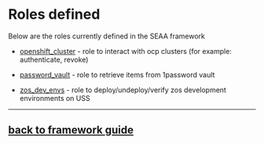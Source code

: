 # Roles defined
Below are the roles currently defined in the SEAA framework

- [openshift_cluster](openshift_cluster) - role to interact with ocp clusters (for example: authenticate, revoke)

- [password_vault](password_vault) - role to retrieve items from 1password vault

- [zos_dev_envs](zos_dev_envs) - role to deploy/undeploy/verify zos development environments on USS

---
## [back to framework guide](/docs/guide/README.md)

